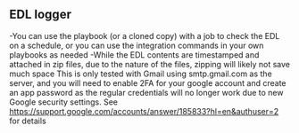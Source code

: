 ## EDL logger

-You can use the playbook (or a cloned copy) with a job to check the EDL on a schedule, or you can use the integration commands in your own playbooks as needed
-While the EDL contents are timestamped and attached in zip files, due to the nature of the files, zipping will likely not save much space
This is only tested with Gmail using smtp.gmail.com as the server, and you will need to enable 2FA for your google account and create an app password as the regular credentials will no longer work due to new Google security settings.  See https://support.google.com/accounts/answer/185833?hl=en&authuser=2 for details